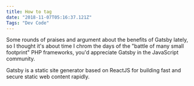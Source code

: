 ```yaml
---
title: How to tag
date: "2018-11-07T05:16:37.121Z"
Tags: "Dev Code"
---
```

Some rounds of praises and argument about the benefits of Gatsby lately, so I thought it's about time I chrom the days of the "battle of many small footprint" PHP frameworks, you'd appreciate Gatsby in the JavaScript community.

Gatsby is a static site generator based on ReactJS for building fast and secure static web content rapidly.
